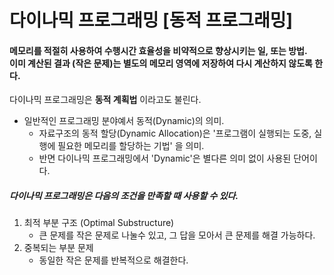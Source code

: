 # 다이나믹 프로그래밍 [동적 프로그래밍]
#### 메모리를 적절히 사용하여 수행시간 효율성을 비약적으로 향상시키는 일, 또는 방법.<br> 이미 계산된 결과 (작은 문제)는 별도의 메모리 영역에 저장하여 다시 계산하지 않도록 한다.


다이나믹 프로그래밍은 **동적 계획법** 이라고도 불린다.
<br>
- 일반적인 프로그래밍 분야예서 동적(Dynamic)의 의미.
  - 자료구조의 동적 할당(Dynamic Allocation)은 '프로그램이 실행되는 도중, 실행에 필요한 메모리를 할당하는 기법' 을 의미.
  - 반면 다이나믹 프로그래밍에서 'Dynamic'은 별다른 의미 없이 사용된 단어이다.

##### 다이나믹 프로그래밍은 다음의 조건을 만족할 때 사용할 수 있다.
1. 최적 부분 구조 (Optimal Substructure)
    - 큰 문제를 작은 문제로 나눌수 있고, 그 답을 모아서 큰 문제를 해결 가능하다. 
2. 중복되는 부분 문제
    - 동일한 작은 문제를 반복적으로 해결한다.

